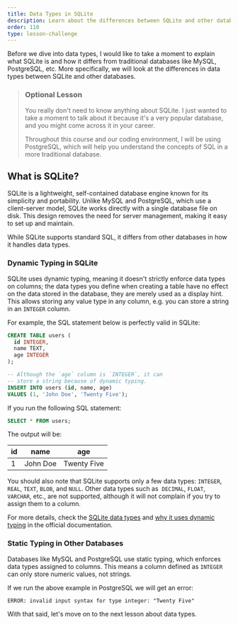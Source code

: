 ```yaml
---
title: Data Types in SQLite
description: Learn about the differences between SQLite and other databases.
order: 110
type: lesson-challenge
---
```


Before we dive into data types, I would like to take a moment to explain what SQLite is and how it differs from traditional databases like MySQL, PostgreSQL, etc. More specifically, we will look at the differences in data types between SQLite and other databases.

> ### Optional Lesson
>
> You really don't need to know anything about SQLite. I just wanted to take a moment to talk about it because it's a very popular database, and you might come across it in your career.
>
> Throughout this course and our coding environment, I will be using PostgreSQL, which will help you understand the concepts of SQL in a more traditional database.

## What is SQLite?

SQLite is a lightweight, self-contained database engine known for its simplicity and portability. Unlike MySQL and PostgreSQL, which use a client-server model, SQLite works directly with a single database file on disk. This design removes the need for server management, making it easy to set up and maintain.

While SQLite supports standard SQL, it differs from other databases in how it handles data types.

### Dynamic Typing in SQLite

SQLite uses dynamic typing, meaning it doesn't strictly enforce data types on columns; the data types you define when creating a table have no effect on the data stored in the database, they are merely used as a display hint. This allows storing any value type in any column, e.g. you can store a string in an `INTEGER` column.

For example, the SQL statement below is perfectly valid in SQLite:

```sql
CREATE TABLE users (
  id INTEGER,
  name TEXT,
  age INTEGER
);

-- Although the `age` column is `INTEGER`, it can
-- store a string because of dynamic typing.
INSERT INTO users (id, name, age)
VALUES (1, 'John Doe', 'Twenty Five');
```

If you run the following SQL statement:

```sql
SELECT * FROM users;
```

The output will be:

| id  | name     | age         |
| --- | -------- | ----------- |
| 1   | John Doe | Twenty Five |

You should also note that SQLite supports only a few data types: `INTEGER`, `REAL`, `TEXT`, `BLOB`, and `NULL`. Other data types such as &nbsp;`DECIMAL`, `FLOAT`, `VARCHAR`, etc., are not supported, although it will not complain if you try to assign them to a column.

For more details, check the [SQLite data types](https://www.sqlite.org/datatype3.html) and [why it uses dynamic typing](https://www.sqlite.org/flextypegood.html) in the official documentation.

### Static Typing in Other Databases

Databases like MySQL and PostgreSQL use static typing, which enforces data types assigned to columns. This means a column defined as `INTEGER` can only store numeric values, not strings.

If we run the above example in PostgreSQL we will get an error:

```
ERROR: invalid input syntax for type integer: "Twenty Five"
```

With that said, let's move on to the next lesson about data types.
